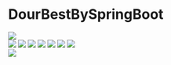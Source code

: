 # DourBestBySpringBoot
<img src="https://capsule-render.vercel.app/api?type=shark&color=auto&height=300&section=header&text=DourBest&fontSize=90" />
 <div> 
  <img src="https://img.shields.io/badge/SpringBoot-6DB33F?style=flat&logo=springboot&logoColor=white"/>
  <img src="https://img.shields.io/badge/JavaScript-F7DF1E?style=flat&logo=javascript&logoColor=white"/>
  <img src="https://img.shields.io/badge/SpringSecurity-6DB33F?style=flat&logo=springsecurity&logoColor=white"/>
  <img src="https://img.shields.io/badge/Oracle-F80000?style=flat&logo=oracle&logoColor=white"/>
  <img src="https://img.shields.io/badge/Jquery-0769AD?style=flat&logo=jquery&logoColor=white"/>
  <img src="https://img.shields.io/badge/VSCode-007ACC?style=flat&logo=visualstudiocode&logoColor=white"/>
  <img src="https://img.shields.io/badge/Html5-E34F26?style=flat&logo=html5&logoColor=white"/>
<!--   <img src="https://img.shields.io/badge/css3-#f35f4c?style=flat&logo=css3&logoColor=white"/> -->
</div>
<img src="https://capsule-render.vercel.app/api?type=shark&color=auto&height=300&section=footer" />
